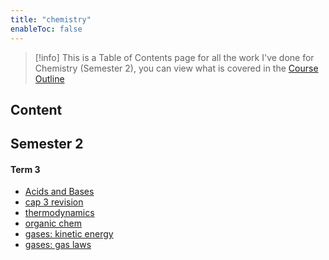 ```yaml
---
title: "chemistry"
enableToc: false
---
```


> [!info]
> This is a Table of Contents page for all the work I've done for Chemistry (Semester 2), you can view what is covered in the [Course Outline](notes/AE/CHEMISTRY/courseOutline.md)

## Content

## Semester 2

#### Term 3

- [Acids and Bases](notes/AE/CHEMISTRY/acidsAndBases.md)
- [cap 3 revision](notes/AE/CHEMISTRY/CAP3.md)
- [thermodynamics](notes/AE/CHEMISTRY/thermodynamics.md)
- [organic chem](notes/AE/CHEMISTRY/organicChem.md)
- [gases: kinetic energy](notes/AE/CHEMISTRY/kineticEnergy.md)
- [gases: gas laws](notes/AE/CHEMISTRY/gases.md)

